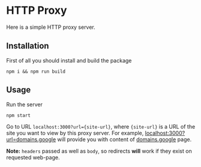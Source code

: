 # HTTP Proxy

Here is a simple HTTP proxy server.

## Installation

First of all you should install and build the package
```
npm i && npm run build
```

## Usage

Run the server
```
npm start
```

Go to URL `localhost:3000?url={site-url}`,
where `{site-url}` is a URL of the site
you want to view by this proxy server.
For example,
[localhost:3000?url=domains.google](http://localhost:3000?url=domains.google)
will provide you with content of [domains.google](https://domains.google/)
page.

**Note:** `headers` passed as well as `body`,
so redirects **will** work if they exist on requested web-page.
